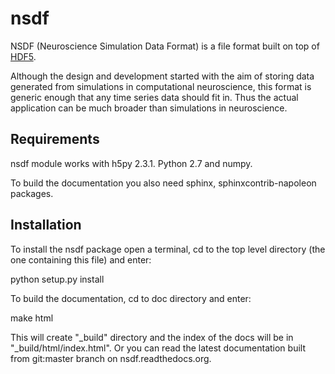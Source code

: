 nsdf
====

NSDF (Neuroscience Simulation Data Format) is a file format built
on top of [HDF5](http://www.hdfgroup.org/).

Although the design and development started with the aim of storing
data generated from simulations in computational neuroscience, this
format is generic enough that any time series data should fit in. Thus
the actual application can be much broader than simulations in
neuroscience.

Requirements
------------

nsdf module works with h5py 2.3.1. Python 2.7 and numpy.

To build the documentation you also need sphinx,
sphinxcontrib-napoleon packages.

Installation
------------

To install the nsdf package open a terminal, cd to the top level
directory (the one containing this file) and enter:

python setup.py install


To build the documentation, cd to doc directory and enter:

make html

This will create "\_build" directory and the index of the docs will be
in "\_build/html/index.html". Or you can read the latest documentation
built from git:master branch on nsdf.readthedocs.org.


